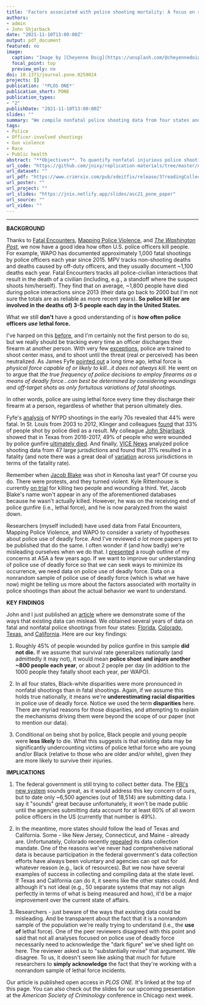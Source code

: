 ```yaml
---
title: 'Factors associated with police shooting mortality: A focus on race and a plea for more comprehensive data'
authors:
- admin
- John Shjarback
date: "2021-11-10T13:00:00Z"
output: pdf_document
featured: no
image:
  caption: "Image by [Cheyenne Doig](https://unsplash.com/@cheyennedoig) on [Unsplash](https://unsplash.com/photos/wKfwdIgthP4)"
  focal_point: top
  preview_only: no
doi: 10.1371/journal.pone.0259024
projects: []
publication: '*PLOS ONE*'
publication_short: PONE
publication_types: 
- "2"
publishDate: "2021-11-10T13:00:00Z"
slides: ""
summary: "We compile nonfatal police shooting data from four states and find that some racial disparities are larger than previously thought."
tags:
- Police
- Officer-involved shootings
- Gun violence
- Race
- Public health
abstract: "**Objectives**. To quantify nonfatal injurious police shootings of people and examine the factors associated with victim mortality. **Methods**. We gathered victim-level data on fatal and nonfatal injurious police shootings from four states that have such information publicly available: Florida (2009-14), Colorado (2010-19), Texas (2015-19), and California (2016-19). For each state, we examined bivariate associations between mortality and race/ethnicity, gender, age, weapon, and access to trauma care. We also estimated logistic regression models predicting victim mortality in each state. **Results**. Forty-five percent of these police shooting victims (N=1,322) did not die. Black-white disparities were more pronounced in nonfatal injurious police shootings than in fatal police shootings. Overall, Black victims were less likely than white victims to die from their wound(s). Younger victims were less likely to die from their wound(s), as well as those who were unarmed. **Conclusions**. Racial and age disparities in police shootings are likely more pronounced than previous estimates suggest. **Policy Implications**. Other states should strongly consider compiling data like that which is currently being gathered in California. Absent data on nonfatal injurious police shootings – which account for a large share of deadly force incidents – researchers and analysts must be cautious about comparing and/or ranking jurisdictions in terms of their police-involved fatality rates."
url_code: "https://github.com/jnixy/replication-materials/tree/master/nix_shjarback_PONE_2021"
url_dataset: ""
url_pdf: "https://www.crimrxiv.com/pub/xdeitfix/release/3?readingCollection=6c7c25ac"
url_poster: ""
url_project: ""
url_slides: "https://jnix.netlify.app/slides/asc21_pone_paper"
url_source: ""
url_video: ""
---
```



***************

**BACKGROUND** 

Thanks to [Fatal Encounters](www.fatalencounters.org), [Mapping Police Violence](www.mappingpoliceviolence.org), and [*The Washington Post*](https://www.washingtonpost.com/graphics/investigations/police-shootings-database/), we now have a good idea how often U.S. police officers kill people. For example, WAPO has documented approximately 1,000 fatal shootings by police officers each year since 2015. MPV tracks non-shooting deaths and deaths caused by off-duty officers, and they usually document ~1,100 deaths each year. Fatal Encounters tracks all police-civilian interactions that result in the death of a civilian (including, e.g., a standoff where the suspect shoots him/herself). They find that on average, ~1,800 people have died during police interactions since 2013 (their data go back to 2000 but I'm not sure the totals are as reliable as more recent years). **So police kill (or are involved in the deaths of) 3-5 people each day in the United States.**

What we still **don't** have a good understanding of is **how often police officers** ***use*** **lethal force.**

I've harped on this [before](https://jnix.netlify.app/post/post2-fatality-rates/), and I'm certainly not the first person to do so, but we really should be tracking every time an officer discharges their firearm at another person. With very few [exceptions](https://www.ajc.com/news/crime/in-georgia-agency-police-train-to-shoot-not-kill/IJNVJCHXBRHJHKPFHLEXQ672YI/), police are trained to shoot center mass, and to shoot until the threat (real or perceived) has been neutralized. As James Fyfe [pointed out](https://www.ojp.gov/ncjrs/virtual-library/abstracts/shots-fired-examination-new-york-city-police-firearms-discharges) a long time ago, lethal force is *physical force capable of or likely to kill...it does not always kill.* He went on to argue that *the true frequency of police decisions to employ firearms as a means of deadly force...can best be determined by considering woundings and off-target shots as only fortuitous variations of fatal shootings.*

In other words, police are using lethal force every time they discharge their firearm at a person, regardless of whether that person ultimately dies. 

Fyfe's [analysis](https://doi.org/10.1016/0047-2352(79)90065-5) of NYPD shootings in the early 70s revealed that 44% were fatal. In St. Louis from 2003 to 2012, Klinger and colleagues [found](https://doi.org/10.1111/1745-9133.12174) that 33% of people shot by police died as a result. My colleague [John Shjarback](www.twitter.com/shjarback_ccj) showed that in Texas from 2016-2017, 49% of people who were wounded by police gunfire [ultimately died](https://doi.org/10.1080/0735648X.2018.1547353). And finally, [VICE News](https://news.vice.com/en_us/article/xwvv3a/shot-by-cops) analyzed police shooting data from 47 large jurisdictions and found that 31% resulted in a fatality (and note there was a great deal of [variation](https://jnix.netlify.app/post/post2-fatality-rates/) across jurisdictions in terms of the fatality rate). 

Remember when [Jacob Blake](https://www.nytimes.com/article/jacob-blake-shooting-kenosha.html) was shot in Kenosha last year? Of course you do. There were protests, and they turned violent. Kyle Rittenhouse is currently [on trial](https://www.nytimes.com/2021/11/10/us/kyle-rittenhouse-trial-explained.html) for killing two people and wounding a third. Yet, Jacob Blake's name won't appear in any of the aforementioned databases because he wasn't actually killed. However, he was on the receiving end of police gunfire (i.e., lethal force), and he is now paralyzed from the waist down. 

Researchers (myself included) have used data from Fatal Encounters, Mapping Police Violence, and WAPO to consider a variety of hypotheses about police use of deadly force. And I've reviewed *a lot* more papers yet to be published that do the same. I often wonder if (and how badly) we're misleading ourselves when we do that. I [presented](https://jnix.netlify.app/files/asa19_slides.pdf) a rough outline of my concerns at ASA a few years ago. If we want to improve our understanding of police use of deadly force so that we can seek ways to minimize its occurrence, we need data on police use of deadly force. Data on a nonrandom sample of police use of deadly force (which is what we have now) might be telling us more about the factors associated with mortality in police shootings than about the actual behavior we want to understand. 

**KEY FINDINGS**

John and I just published an [article](https://doi.org/10.1371/journal.pone.0259024) where we demonstrate some of the ways that existing data can mislead. We obtained several years of data on fatal and nonfatal police shootings from four states: [Florida](https://projects.tampabay.com/projects/2017/investigations/florida-police-shootings/), [Colorado](https://ors.colorado.gov/ors-coll-ois), [Texas](https://oagtx.force.com/oisreports/apex/OISReportsPage), and [California](https://openjustice.doj.ca.gov/data). Here are our key findings:

1. Roughly 45% of people wounded by police gunfire in this sample **did not die.** If we assume that survival rate generalizes nationally (and admittedly it may not), it would mean **police shoot and injure another ~800 people each year**, or about 2 people per day (in addition to the 1000 people they fatally shoot each year, per WAPO). 

2. In all four states, Black-white disparities were more pronounced in nonfatal shootings than in fatal shootings. Again, if we assume this holds true nationally, it means we're **underestimating racial disparities** in police use of deadly force. Notice we used the term **disparities** here. There are myriad reasons for those disparities, and attempting to explain the mechanisms driving them were beyond the scope of our paper (not to mention our data). 

3. Conditional on being shot by police, Black people and young people were **less likely** to die. What this suggests is that existing data may be significantly undercounting victims of police lethal force who are young and/or Black (relative to those who are older and/or white), given they are more likely to survive their injuries. 

**IMPLICATIONS**

1. The federal government is still trying to collect better data. The [FBI's new system](https://crime-data-explorer.app.cloud.gov/pages/le/uof) sounds great, as it would address this key concern of ours, but to date only ~6,500 agencies (out of 18,514) are submitting data. I say it "sounds" great because unfortunately, it won't be made public until the agencies submitting data account for at least 60% of all sworn police officers in the US (currently that number is 49%). 

2. In the meantime, more states should follow the lead of Texas and California. Some - like New Jersey, Connecticut, and Maine - already are. Unfortunately, Colorado recently [repealed](https://ors.colorado.gov/ors-coll-ois) its data collection mandate. One of the reasons we've never had comprehensive national data is because participation in the federal government's data collection efforts have always been voluntary and agencies can opt out for whatever reason (e.g., lack of resources). But we now have several examples of success in collecting and compiling data at the state level. If Texas and California can do it, it seems like the other states could. And although it's not ideal (e.g., 50 separate systems that may not align perfectly in terms of what is being measured and how), it'd be a major improvement over the current state of affairs. 

3. Researchers - just beware of the ways that existing data could be misleading. And be transparent about the fact that it is a nonrandom sample of the population we're really trying to understand (i.e., the **use of** lethal force). One of the peer reviewers disagreed with this point and said that not all analyses focused on police use of deadly force necessarily need to acknowledge the "dark figure" we've shed light on here. The reviewer asked us to "substantially revise" that argument. We disagree. To us, it doesn't seem like asking that much for future researchers to **simply acknowledge** the fact that they're working with a nonrandom sample of lethal force incidents. 

Our article is published open access in *PLOS ONE.* It's linked at the top of this page. You can also check out the slides for our upcoming presentation at the *American Society of Criminology* conference in Chicago next week. 
